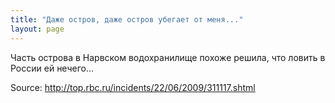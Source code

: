 ```yaml
---
title: "Даже остров, даже остров убегает от меня..."
layout: page 
---
```

Часть острова в Нарвском водохранилище похоже решила, что ловить в России ей нечего...

Source: <http://top.rbc.ru/incidents/22/06/2009/311117.shtml>
